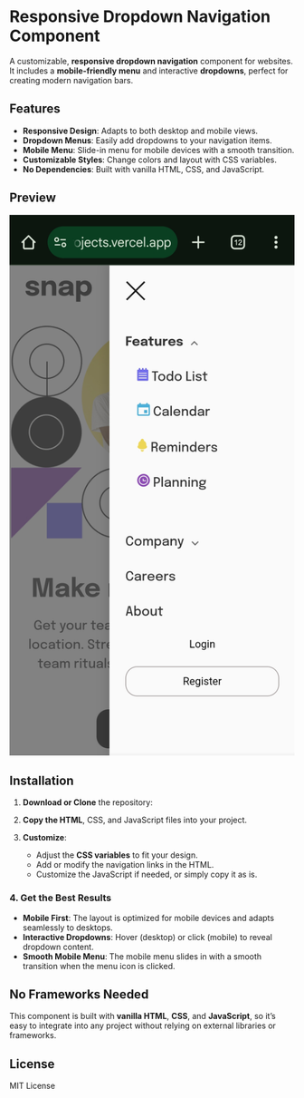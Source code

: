 # Responsive Dropdown Navigation Component

A customizable, **responsive dropdown navigation** component for websites. It includes a **mobile-friendly menu** and interactive **dropdowns**, perfect for creating modern navigation bars.

## Features

- **Responsive Design**: Adapts to both desktop and mobile views.
- **Dropdown Menus**: Easily add dropdowns to your navigation items.
- **Mobile Menu**: Slide-in menu for mobile devices with a smooth transition.
- **Customizable Styles**: Change colors and layout with CSS variables.
- **No Dependencies**: Built with vanilla HTML, CSS, and JavaScript.

## Preview

![Preview of Navigation](https://github.com/itsgbemi/reusable-website-component/blob/main/dropdown-navigation/dropdown-preview.jpg)

## Installation

1. **Download or Clone** the repository:

2. **Copy the HTML**, CSS, and JavaScript files into your project.

3. **Customize**:
   - Adjust the **CSS variables** to fit your design.
   - Add or modify the navigation links in the HTML.
   - Customize the JavaScript if needed, or simply copy it as is.

### 4. Get the Best Results
- **Mobile First**: The layout is optimized for mobile devices and adapts seamlessly to desktops.
- **Interactive Dropdowns**: Hover (desktop) or click (mobile) to reveal dropdown content.
- **Smooth Mobile Menu**: The mobile menu slides in with a smooth transition when the menu icon is clicked.

## No Frameworks Needed

This component is built with **vanilla HTML**, **CSS**, and **JavaScript**, so it’s easy to integrate into any project without relying on external libraries or frameworks.

## License

MIT License
